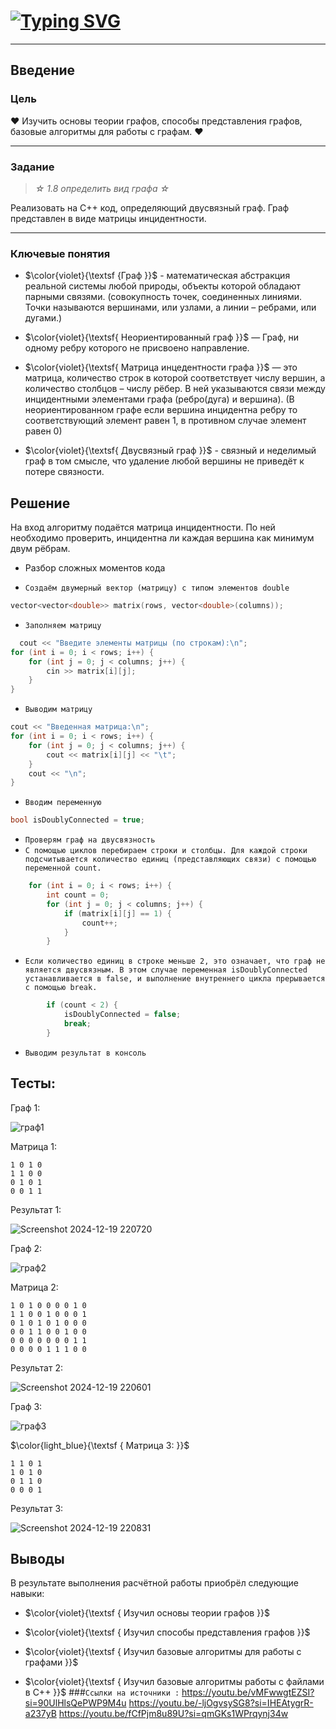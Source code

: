 # <a href="https://git.io/typing-svg"><img src="https://readme-typing-svg.herokuapp.com?font=Italic&weight=500&size=33&pause=1000&color=D740F7&random=false&width=435&lines=%D0%A0%D0%B0%D1%81%D1%87%D0%B5%D1%82%D0%BD%D0%B0%D1%8F+%D1%80%D0%B0%D0%B1%D0%BE%D1%82%D0%B0" alt="Typing SVG" /></a>
---
## Введение

### Цель
♥ Изучить основы теории графов, способы представления графов, базовые алгоритмы для работы с графам. ♥

---
### Задание
>*☆ 1.8 определить вид графа ☆*

Реализовать на С++ код, определяющий двусвязный граф. Граф представлен в виде матрицы инцидентности.

---
### Ключевые понятия 

* $\color{violet}{\textsf {Граф }}$  -  математическая абстракция реальной системы любой природы, объекты которой обладают парными связями.
(совокупность точек, соединенных линиями. Точки называются вершинами, или узлами, а линии – ребрами, или дугами.)

* $\color{violet}{\textsf{ Неориентированный граф }}$ — Граф, ни одному ребру которого не присвоено направление.

* $\color{violet}{\textsf{ Матрица инцедентности графа }}$ — это матрица, количество строк в которой соответствует числу вершин, а количество столбцов – числу рёбер. В ней указываются связи между инцидентными элементами графа (ребро(дуга) и вершина). (В неориентированном графе если вершина инцидентна ребру то соответствующий элемент равен 1, в противном случае элемент равен 0)

* $\color{violet}{\textsf{ Двусвязный граф }}$ - связный и неделимый граф в том смысле, что удаление любой вершины не приведёт к потере связности.

## Решение

На вход алгоритму подаётся матрица инцидентности. По ней необходимо проверить, инцидентна ли каждая вершина как минимум двум рёбрам. 

* Разбор сложных моментов кода
- `Создаём двумерный вектор (матрицу) с типом элементов double`
```C++
vector<vector<double>> matrix(rows, vector<double>(columns));
```

- `Заполняем матрицу`
```C++
  cout << "Введите элементы матрицы (по строкам):\n";
for (int i = 0; i < rows; i++) {
    for (int j = 0; j < columns; j++) {
        cin >> matrix[i][j];
    }
}
```
- `Выводим матрицу`
```C++
cout << "Введенная матрица:\n";
for (int i = 0; i < rows; i++) {
    for (int j = 0; j < columns; j++) {
        cout << matrix[i][j] << "\t";
    }
    cout << "\n";
}
```

- `Вводим переменную`
```C++
bool isDoublyConnected = true;
```

- `Проверям граф на двусвязность`
- `С помощью циклов перебираем строки и столбцы. Для каждой строки подсчитывается количество единиц (представляющих связи) с помощью переменной count.`
```C++
    for (int i = 0; i < rows; i++) {
        int count = 0;
        for (int j = 0; j < columns; j++) {
            if (matrix[i][j] == 1) {
                count++;
            }
        }

```

- `Если количество единиц в строке меньше 2, это означает, что граф не является двусвязным. В этом случае переменная isDoublyConnected устанавливается в false, и выполнение внутреннего цикла прерывается с помощью break.`
```C++
        if (count < 2) {
            isDoublyConnected = false;
            break;
        }

```

- `Выводим результат в консоль`

## Тесты:
Граф 1:


![граф1](https://github.com/user-attachments/assets/b15e885b-73a1-44c0-aec5-35fa6f505e56)


Матрица 1:
```
1 0 1 0
1 1 0 0
0 1 0 1
0 0 1 1
```

Результат 1:

![Screenshot 2024-12-19 220720](https://github.com/user-attachments/assets/5325bb83-af2e-4644-910d-22415547e514)


Граф 2:

![граф2](https://github.com/user-attachments/assets/45ea1d76-fa35-4193-a149-0bb8caedeac4)

Матрица 2:
```
1 0 1 0 0 0 0 1 0
1 1 0 0 1 0 0 0 1
0 1 0 1 0 1 0 0 0
0 0 1 1 0 0 1 0 0
0 0 0 0 0 0 0 1 1
0 0 0 0 1 1 1 0 0
```

Результат 2:

![Screenshot 2024-12-19 220601](https://github.com/user-attachments/assets/9dad1f3e-5204-4099-85a9-da4b5c35730a)


Граф 3:

![граф3](https://github.com/user-attachments/assets/77f819fe-2f20-4d07-a4d2-c037bfd30553)

$\color{light_blue}{\textsf { Матрица 3: }}$
```
1 1 0 1
1 0 1 0
0 1 1 0
0 0 0 1
```

Результат 3:

![Screenshot 2024-12-19 220831](https://github.com/user-attachments/assets/88db7138-180d-4596-8056-1f1182b4d343)


## Выводы
В результате выполнения расчётной работы приобрёл следующие навыки:

* $\color{violet}{\textsf { Изучил основы теории графов }}$

* $\color{violet}{\textsf { Изучил способы представления графов }}$

* $\color{violet}{\textsf { Изучил базовые алгоритмы для работы с графами }}$

* $\color{violet}{\textsf { Изучил базовые алгоритмы работы с файлами в C++ }}$
  ###`Ссылки на источники :`
  https://youtu.be/vMFwwgtEZSI?si=90UlHlsQePWP9M4u
  https://youtu.be/-ljOgvsySG8?si=IHEAtygrR-a237yB
  https://youtu.be/fCfPjm8u89U?si=qmGKs1WPrqynj34w
